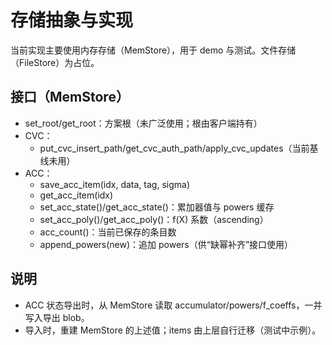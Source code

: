 # 存储抽象与实现

当前实现主要使用内存存储（MemStore），用于 demo 与测试。文件存储（FileStore）为占位。

## 接口（MemStore）

- set_root/get_root：方案根（未广泛使用；根由客户端持有）
- CVC：
  - put_cvc_insert_path/get_cvc_auth_path/apply_cvc_updates（当前基线未用）
- ACC：
  - save_acc_item(idx, data, tag, sigma)
  - get_acc_item(idx)
  - set_acc_state()/get_acc_state()：累加器值与 powers 缓存
  - set_acc_poly()/get_acc_poly()：f(X) 系数（ascending）
  - acc_count()：当前已保存的条目数
  - append_powers(new)：追加 powers（供“缺幂补齐”接口使用）

## 说明

- ACC 状态导出时，从 MemStore 读取 accumulator/powers/f_coeffs，一并写入导出 blob。
- 导入时，重建 MemStore 的上述值；items 由上层自行迁移（测试中示例）。

